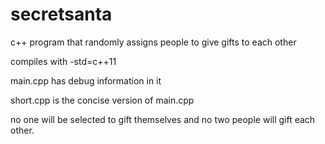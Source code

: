 # secretsanta
c++ program that randomly assigns people to give gifts to each other

compiles with -std=c++11

main.cpp has debug information in it

short.cpp is the concise version of main.cpp

no one will be selected to gift themselves and no two people will gift each other.
